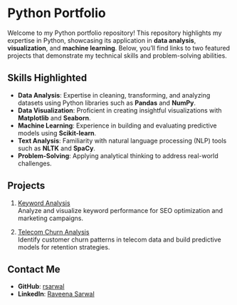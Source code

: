 # Python Portfolio

Welcome to my Python portfolio repository! This repository highlights my expertise in Python, showcasing its application in **data analysis**, **visualization**, and **machine learning**. 
Below, you’ll find links to two featured projects that demonstrate my technical skills and problem-solving abilities.

## Skills Highlighted
- **Data Analysis**: Expertise in cleaning, transforming, and analyzing datasets using Python libraries such as **Pandas** and **NumPy**.
- **Data Visualization**: Proficient in creating insightful visualizations with **Matplotlib** and **Seaborn**.
- **Machine Learning**: Experience in building and evaluating predictive models using **Scikit-learn**.
- **Text Analysis**: Familiarity with natural language processing (NLP) tools such as **NLTK** and **SpaCy**.
- **Problem-Solving**: Applying analytical thinking to address real-world challenges.

## Projects
1. [Keyword Analysis](https://github.com/rsarwal/Python/tree/906c3d23d2da1dd70b69f6e22d37455407e8e4bc/KeywordAnalysis)  
   Analyze and visualize keyword performance for SEO optimization and marketing campaigns.

2. [Telecom Churn Analysis](https://github.com/rsarwal/Python/tree/906c3d23d2da1dd70b69f6e22d37455407e8e4bc/Telecom_Churn_Analysis)  
   Identify customer churn patterns in telecom data and build predictive models for retention strategies.

## Contact Me
- **GitHub**: [rsarwal](https://github.com/rsarwal) 
- **LinkedIn**: [Raveena Sarwal](https://www.linkedin.com/in/raveena-sarwal-data-governance-analysis-visualization/) 



